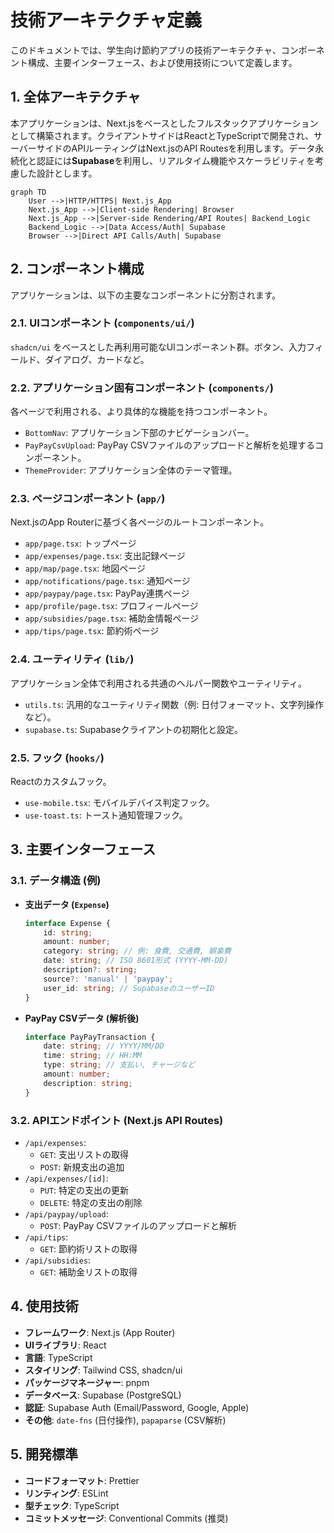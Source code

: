 # 技術アーキテクチャ定義

このドキュメントでは、学生向け節約アプリの技術アーキテクチャ、コンポーネント構成、主要インターフェース、および使用技術について定義します。

## 1. 全体アーキテクチャ

本アプリケーションは、Next.jsをベースとしたフルスタックアプリケーションとして構築されます。クライアントサイドはReactとTypeScriptで開発され、サーバーサイドのAPIルーティングはNext.jsのAPI Routesを利用します。データ永続化と認証には**Supabase**を利用し、リアルタイム機能やスケーラビリティを考慮した設計とします。

```mermaid
graph TD
    User -->|HTTP/HTTPS| Next.js_App
    Next.js_App -->|Client-side Rendering| Browser
    Next.js_App -->|Server-side Rendering/API Routes| Backend_Logic
    Backend_Logic -->|Data Access/Auth| Supabase
    Browser -->|Direct API Calls/Auth| Supabase
```

## 2. コンポーネント構成

アプリケーションは、以下の主要なコンポーネントに分割されます。

### 2.1. UIコンポーネント (`components/ui/`)
`shadcn/ui` をベースとした再利用可能なUIコンポーネント群。ボタン、入力フィールド、ダイアログ、カードなど。

### 2.2. アプリケーション固有コンポーネント (`components/`)
各ページで利用される、より具体的な機能を持つコンポーネント。
*   `BottomNav`: アプリケーション下部のナビゲーションバー。
*   `PayPayCsvUpload`: PayPay CSVファイルのアップロードと解析を処理するコンポーネント。
*   `ThemeProvider`: アプリケーション全体のテーマ管理。

### 2.3. ページコンポーネント (`app/`)
Next.jsのApp Routerに基づく各ページのルートコンポーネント。
*   `app/page.tsx`: トップページ
*   `app/expenses/page.tsx`: 支出記録ページ
*   `app/map/page.tsx`: 地図ページ
*   `app/notifications/page.tsx`: 通知ページ
*   `app/paypay/page.tsx`: PayPay連携ページ
*   `app/profile/page.tsx`: プロフィールページ
*   `app/subsidies/page.tsx`: 補助金情報ページ
*   `app/tips/page.tsx`: 節約術ページ

### 2.4. ユーティリティ (`lib/`)
アプリケーション全体で利用される共通のヘルパー関数やユーティリティ。
*   `utils.ts`: 汎用的なユーティリティ関数（例: 日付フォーマット、文字列操作など）。
*   `supabase.ts`: Supabaseクライアントの初期化と設定。

### 2.5. フック (`hooks/`)
Reactのカスタムフック。
*   `use-mobile.tsx`: モバイルデバイス判定フック。
*   `use-toast.ts`: トースト通知管理フック。

## 3. 主要インターフェース

### 3.1. データ構造 (例)

*   **支出データ (`Expense`)**
    ```typescript
    interface Expense {
        id: string;
        amount: number;
        category: string; // 例: 食費, 交通費, 娯楽費
        date: string; // ISO 8601形式 (YYYY-MM-DD)
        description?: string;
        source?: 'manual' | 'paypay';
        user_id: string; // SupabaseのユーザーID
    }
    ```
*   **PayPay CSVデータ (解析後)**
    ```typescript
    interface PayPayTransaction {
        date: string; // YYYY/MM/DD
        time: string; // HH:MM
        type: string; // 支払い, チャージなど
        amount: number;
        description: string;
    }
    ```

### 3.2. APIエンドポイント (Next.js API Routes)

*   `/api/expenses`:
    *   `GET`: 支出リストの取得
    *   `POST`: 新規支出の追加
*   `/api/expenses/[id]`:
    *   `PUT`: 特定の支出の更新
    *   `DELETE`: 特定の支出の削除
*   `/api/paypay/upload`:
    *   `POST`: PayPay CSVファイルのアップロードと解析
*   `/api/tips`:
    *   `GET`: 節約術リストの取得
*   `/api/subsidies`:
    *   `GET`: 補助金リストの取得

## 4. 使用技術

*   **フレームワーク**: Next.js (App Router)
*   **UIライブラリ**: React
*   **言語**: TypeScript
*   **スタイリング**: Tailwind CSS, shadcn/ui
*   **パッケージマネージャー**: pnpm
*   **データベース**: Supabase (PostgreSQL)
*   **認証**: Supabase Auth (Email/Password, Google, Apple)
*   **その他**: `date-fns` (日付操作), `papaparse` (CSV解析)

## 5. 開発標準

*   **コードフォーマット**: Prettier
*   **リンティング**: ESLint
*   **型チェック**: TypeScript
*   **コミットメッセージ**: Conventional Commits (推奨)